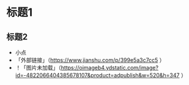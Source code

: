 # 标题1
## 标题2
- 小点
- 「外部链接」（https://www.jianshu.com/p/399e5a3c7cc5 ）
- ！「图片未加载」（https://oimageb4.ydstatic.com/image?id=-4822066404385678107&product=adpublish&w=520&h=347 ）
